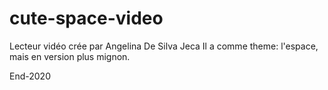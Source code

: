 # cute-space-video

Lecteur vidéo crée par Angelina De Silva Jeca
Il a comme theme: l'espace, mais en version plus mignon.

End-2020